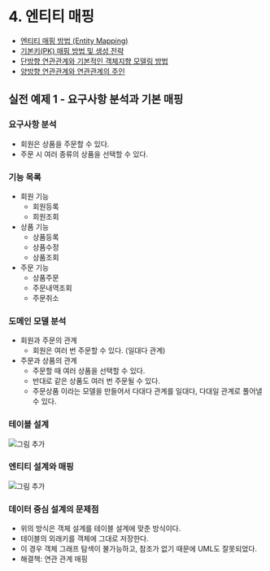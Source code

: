 # 4. 엔티티 매핑 
- [엔티티 매핑 방법 (Entity Mapping)](https://gmlwjd9405.github.io/2019/08/11/entity-mapping.html)
- [기본키(PK) 매핑 방법 및 생성 전략](https://gmlwjd9405.github.io/2019/08/12/primary-key-mapping.html)
- [단방향 연관관계와 기본적인 객체지향 모델링 방법](https://gmlwjd9405.github.io/2019/08/13/one-way-association.html)
- [양방향 연관관계와 연관관계의 주인](https://gmlwjd9405.github.io/2019/08/14/bidirectional-association.html)


## 실전 예제 1 - 요구사항 분석과 기본 매핑 
### 요구사항 분석
- 회원은 상품을 주문할 수 있다.
- 주문 시 여러 종류의 상품을 선택할 수 있다.

### 기능 목록 
- 회원 기능
  - 회원등록
  - 회원조회
- 상품 기능
  - 상품등록
  - 상품수정
  - 상품조회
- 주문 기능
  - 상품주문
  - 주문내역조회
  - 주문취소

### 도메인 모델 분석
- 회원과 주문의 관계
  - 회원은 여러 번 주문할 수 있다. (일대다 관계)
- 주문과 상품의 관계
  - 주문할 때 여러 상품을 선택할 수 있다.
  - 반대로 같은 상품도 여러 번 주문될 수 있다.
  - 주문상품 이라는 모델을 만들어서 다대다 관계를 일대다, 다대일 관계로 풀어낼 수 있다.

### 테이블 설계
![그림 추가]()

### 엔티티 설계와 매핑
![그림 추가]()

### 데이터 중심 설계의 문제점
- 위의 방식은 객체 설계를 테이블 설계에 맞춘 방식이다.
- 테이블의 외래키를 객체에 그대로 저장한다.
- 이 경우 객체 그래프 탐색이 불가능하고, 참조가 없기 때문에 UML도 잘못되었다.
- 해결책: 연관 관계 매핑

